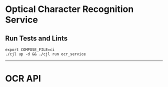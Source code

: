 # Optical Character Recognition Service

## Run Tests and Lints

```
export COMPOSE_FILE=ci
./cjl up -d && ./cjl run ocr_service
```

---
# OCR API

